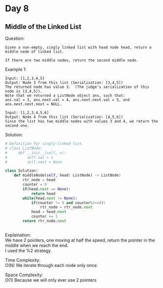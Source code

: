 # Day 8

## Middle of the Linked List

Question:  
```
Given a non-empty, singly linked list with head node head, return a middle node of linked list.

If there are two middle nodes, return the second middle node.
```

Example 1:  
```
Input: [1,2,3,4,5]
Output: Node 3 from this list (Serialization: [3,4,5])
The returned node has value 3.  (The judge's serialization of this node is [3,4,5]).
Note that we returned a ListNode object ans, such that:
ans.val = 3, ans.next.val = 4, ans.next.next.val = 5, and ans.next.next.next = NULL.
```

```
Input: [1,2,3,4,5,6]
Output: Node 4 from this list (Serialization: [4,5,6])
Since the list has two middle nodes with values 3 and 4, we return the second one.
```


Solution: 

```python
# Definition for singly-linked list.
# class ListNode:
#     def __init__(self, x):
#         self.val = x
#         self.next = None

class Solution:
    def middleNode(self, head: ListNode) -> ListNode:
        rtr_node = head
        counter = 0
        if(head.next == None):
            return head
        while(head.next != None):
            if(counter != 0 and counter%2==0):
                rtr_node = rtr_node.next
            head = head.next
            counter += 1
        return rtr_node.next
        
```

Explaination:  
We have 2 pointers, one moving at half the speed, return the pointer in the middle when we reach the end.  
I used the %2 strategy.  

Time Complexity:  
O(N) We iterate through each node only once.

Space Complexity:  
O(1) Because we will only ever use 2 pointers
